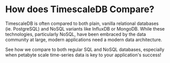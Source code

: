 # How does TimescaleDB Compare?

TimescaleDB is often compared to both plain, vanilla relational databases (ie. 
PostgreSQL) and NoSQL variants like InfluxDB or MongoDB. While these technologies,
particularly NoSQL, have been embraced by the data community at large, modern
applications need a modern data architecture.

See how we compare to both regular SQL and NoSQL databases, especially when 
petabyte scale time-series data is key to your application's success!